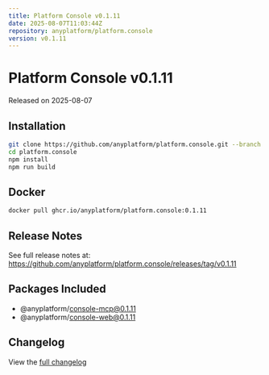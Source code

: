 ```yaml
---
title: Platform Console v0.1.11
date: 2025-08-07T11:03:44Z
repository: anyplatform/platform.console
version: v0.1.11
---
```


# Platform Console v0.1.11

Released on 2025-08-07

## Installation

```bash
git clone https://github.com/anyplatform/platform.console.git --branch v0.1.11
cd platform.console
npm install
npm run build
```

## Docker

```bash
docker pull ghcr.io/anyplatform/platform.console:0.1.11
```

## Release Notes

See full release notes at: https://github.com/anyplatform/platform.console/releases/tag/v0.1.11

## Packages Included

- @anyplatform/console-mcp@0.1.11
- @anyplatform/console-web@0.1.11

## Changelog

View the [full changelog](https://github.com/anyplatform/platform.console/compare/v0.1.11)
